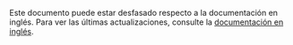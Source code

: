 Este documento puede estar desfasado respecto a la documentación en inglés. Para ver las últimas actualizaciones, consulte la <a href="/">documentación en inglés</a>.
